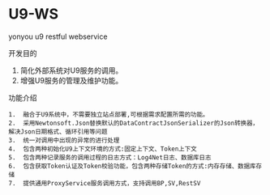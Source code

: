 # U9-WS
yonyou u9 restful webservice

开发目的

   1.	简化外部系统对U9服务的调用。
   2.	增强U9服务的管理及维护功能。

功能介绍

    1.	融合于U9系统中，不需要独立站点部署,可根据需求配置所需的功能。    
    2.	采用Newtonsoft.Json替换默认的DataContractJsonSerializer的Json转换器，解决Json日期格式、循环引用等问题 
    3.	统一对调用中出现的异常的进行处理   
    4.	包含两种初始化U9上下文环境的方式:固定上下文、Token上下文 
    5.	包含两种记录服务的调用过程的日志方式：Log4Net日志、数据库日志    
    6.	包含获取Token认证及Token校验功能，包含两种存储Token的方式:内存存储、数据库存储
    7.	提供通用ProxyService服务调用方式，支持调用BP,SV,RestSV
